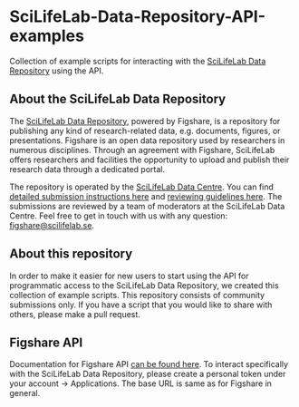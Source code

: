 # SciLifeLab-Data-Repository-API-examples
Collection of example scripts for interacting with the [SciLifeLab Data Repository](https://scilifelab.figshare.com) using the API.

## About the SciLifeLab Data Repository

The [SciLifeLab Data Repository](https://scilifelab.figshare.com), powered by Figshare, is a repository for publishing any kind of research-related data, e.g. documents, figures, or presentations. Figshare is an open data repository used by researchers in numerous disciplines. Through an agreement with Figshare, SciLifeLab offers researchers and facilities the opportunity to upload and publish their research data through a dedicated portal. 

The repository is operated by the [SciLifeLab Data Centre](https://scilifelab/data/). You can find [detailed submission instructions here](https://www.scilifelab.se/data/repository/submission/) and [reviewing guidelines here](https://www.scilifelab.se/data/repository/review/). The submissions are reviewed by a team of moderators at the SciLifeLab Data Centre. Feel free to get in touch with us with any question: figshare@scilifelab.se.

## About this repository

In order to make it easier for new users to start using the API for programmatic access to the SciLifeLab Data Repository, we created this collection of example scripts. This repository consists of community submissions only. If you have a script that you would like to share with others, please make a pull request.

## Figshare API

Documentation for Figshare API [can be found here](https://docs.figshare.com/#!/articles/articles_list). To interact specifically with the SciLifeLab Data Repository, please create a personal token under your account -> Applications. The base URL is same as for Figshare in general.
